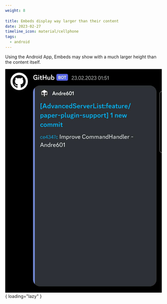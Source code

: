 ```yaml
---
weight: 8

title: Embeds display way larger than their content
date: 2023-02-27
timeline_icon: material/cellphone
tags:
  - android
---
```


Using the Android App, Embeds may show with a much larger height than the content itself.

![embed-size](/assets/images/embed-sizes/embed-size.jpg "An embed from a Discord Webhook Message with a height that is much larger than the actual content the embed has."){ loading="lazy" }